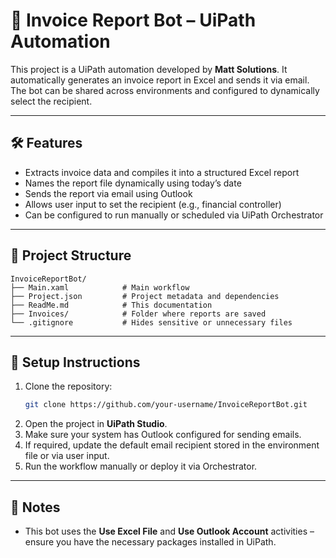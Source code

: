 # 📄 Invoice Report Bot – UiPath Automation

This project is a UiPath automation developed by **Matt Solutions**. It automatically generates an invoice report in Excel and sends it via email. The bot can be shared across environments and configured to dynamically select the recipient.

---

## 🛠 Features

- Extracts invoice data and compiles it into a structured Excel report  
- Names the report file dynamically using today’s date  
- Sends the report via email using Outlook  
- Allows user input to set the recipient (e.g., financial controller)  
- Can be configured to run manually or scheduled via UiPath Orchestrator  

---

## 📁 Project Structure

```
InvoiceReportBot/
├── Main.xaml            # Main workflow
├── Project.json         # Project metadata and dependencies
├── ReadMe.md            # This documentation
├── Invoices/            # Folder where reports are saved
└── .gitignore           # Hides sensitive or unnecessary files
```

---

## 🔧 Setup Instructions

1. Clone the repository:
   ```bash
   git clone https://github.com/your-username/InvoiceReportBot.git
   ```
2. Open the project in **UiPath Studio**.  
3. Make sure your system has Outlook configured for sending emails.  
4. If required, update the default email recipient stored in the environment file or via user input.  
5. Run the workflow manually or deploy it via Orchestrator.

---

## 🧠 Notes

- This bot uses the **Use Excel File** and **Use Outlook Account** activities – ensure you have the necessary packages installed in UiPath.
